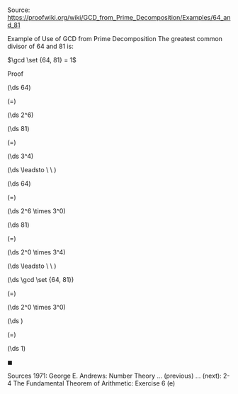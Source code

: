 # 

Source: https://proofwiki.org/wiki/GCD_from_Prime_Decomposition/Examples/64_and_81

Example of Use of GCD from Prime Decomposition
The greatest common divisor of $64$ and $81$ is:

$\gcd \set {64, 81} = 1$


Proof













\(\ds 64\)

\(=\)







\(\ds 2^6\)




















\(\ds 81\)

\(=\)







\(\ds 3^4\)














\(\ds \leadsto \ \ \)





\(\ds 64\)

\(=\)







\(\ds 2^6 \times 3^0\)




















\(\ds 81\)

\(=\)







\(\ds 2^0 \times 3^4\)














\(\ds \leadsto \ \ \)





\(\ds \gcd \set {64, 81}\)

\(=\)







\(\ds 2^0 \times 3^0\)




















\(\ds \)

\(=\)







\(\ds 1\)









$\blacksquare$


Sources
1971: George E. Andrews: Number Theory ... (previous) ... (next): $\text {2-4}$ The Fundamental Theorem of Arithmetic: Exercise $6 \ \text{(e)}$




